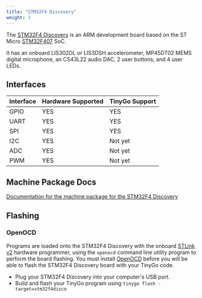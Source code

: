 ```yaml
---
title: "STM32F4 Discovery"
weight: 3
---
```


The [STM32F4 Discovery](https://www.st.com/en/evaluation-tools/stm32f4discovery.html) is an ARM development board based on the ST Micro [STM32F407](https://www.st.com/resource/en/datasheet/stm32f407vg.pdf) SoC.

It has an onboard LIS302DL or LIS3DSH accelerometer, MP45DT02 MEMS digital microphone, an
CS43L22 audio DAC, 2 user buttons, and 4 user LEDs.

## Interfaces

| Interface | Hardware Supported | TinyGo Support |
| --------- | ------------- | ----- |
| GPIO      | YES | YES |
| UART      | YES | YES |
| SPI      | YES | YES |
| I2C      | YES | Not yet |
| ADC      | YES | Not yet |
| PWM      | YES | Not yet |

## Machine Package Docs

[Documentation for the machine package for the STM32F4 Discovery](../machine/stm32f4disco)

## Flashing

### OpenOCD

Programs are loaded onto the STM32F4 Discovery with the onboard [STLink v2](https://www.st.com/en/development-tools/st-link-v2.html) hardware programmer, using the `openocd` command line utility program to perform the board flashing. You must install [OpenOCD](http://openocd.org/) before you will be able to flash the STM32F4 Discovery board with your TinyGo code.

- Plug your STM32F4 Discovery into your computer's USB port.
- Build and flash your TinyGo program using `tinygo flash -target=stm32f4disco`
